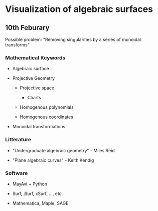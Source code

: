 # Visualization of algebraic surfaces

## 10th Feburary

Possible problem: "Removing singularities by a series of monoidal transforms"

### Mathematical Keywords

* Algebraic surface

* Projective Geometry
    - Projective space
        + Charts

    - Homogenous polynomials

    - Homogenous coordinates

* Monoidal transformations

### Litterature

* "Undergraduate algebraic geometry" - Miles Reid

* "Plane algebraic curves" - Keith Kendig

### Software

* MayAvi + Python

* Surf, jSurf, xSurf, ..., etc.

* Mathematica, Maple, SAGE

